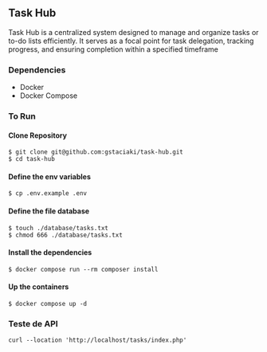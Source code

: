 ## Task Hub
Task Hub is a centralized system designed to manage and organize tasks or to-do lists efficiently. It serves as a focal point for task delegation, tracking progress, and ensuring completion within a specified timeframe

### Dependencies

- Docker
- Docker Compose

### To Run

#### Clone Repository

```
$ git clone git@github.com:gstaciaki/task-hub.git
$ cd task-hub
```

#### Define the env variables

```
$ cp .env.example .env
```

#### Define the file database

```
$ touch ./database/tasks.txt
$ chmod 666 ./database/tasks.txt
```

#### Install the dependencies

```
$ docker compose run --rm composer install
```

#### Up the containers

```
$ docker compose up -d
```

### Teste de API
```
curl --location 'http://localhost/tasks/index.php'
```